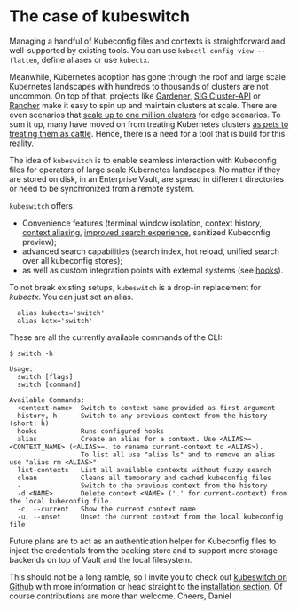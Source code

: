 # The case of kubeswitch

Managing a handful of Kubeconfig files and contexts is straightforward and well-supported by existing tools.
You can use `kubectl config view --flatten`, define aliases or use `kubectx`.

Meanwhile, Kubernetes adoption has gone through the roof and large scale Kubernetes landscapes 
with hundreds to thousands of clusters are not uncommon.
On top of that, projects like [Gardener](https://gardener.cloud/), [SIG Cluster-API](https://github.com/kubernetes-sigs/cluster-api) or [Rancher](https://github.com/rancher/rancher) make it easy to spin up 
and maintain clusters at scale. There are even scenarios that [scale up to one million clusters](https://rancher.com/blog/2020/scaling-fleet-kubernetes-million-clusters) for edge scenarios.
To sum it up, many have moved on from treating Kubernetes clusters
[as pets to treating them as cattle](https://devops.stackexchange.com/questions/653/what-is-the-definition-of-cattle-not-pets).
Hence, there is a need for a tool that is build for this reality.

The idea of `kubeswitch` is to enable seamless interaction with Kubeconfig files
for operators of large scale Kubernetes landscapes.
No matter if they are stored on disk, in an Enterprise Vault, are spread in different directories 
or need to be synchronized from a remote system.

`kubeswitch` offers
- Convenience features (terminal window isolation, context history, [context aliasing](https://github.com/danielfoehrkn/kubeswitch#alias), [improved search experience](https://github.com/danielfoehrkn/kubeswitch#improved-search-experience), sanitized Kubeconfig preview);
- advanced search capabilities (search index, hot reload, unified search over all kubeconfig stores);
- as well as custom integration points with external systems (see [hooks](https://github.com/danielfoehrkn/kubeswitch/tree/master/hooks/README.md)).

To not break existing setups, `kubeswitch` is a drop-in replacement for _kubectx_.
You can just set an alias.

```
  alias kubectx='switch'
  alias kctx='switch'
```

These are all the currently available commands of the CLI:
```
$ switch -h

Usage:
  switch [flags]
  switch [command]

Available Commands:
  <context-name>  Switch to context name provided as first argument
  history, h      Switch to any previous context from the history (short: h)
  hooks           Runs configured hooks
  alias           Create an alias for a context. Use <ALIAS>=<CONTEXT_NAME> (<ALIAS>=. to rename current-context to <ALIAS>). 
                  To list all use "alias ls" and to remove an alias use "alias rm <ALIAS>"
  list-contexts   List all available contexts without fuzzy search
  clean           Cleans all temporary and cached kubeconfig files
  -               Switch to the previous context from the history
  -d <NAME>       Delete context <NAME> ('.' for current-context) from the local kubeconfig file.
  -c, --current   Show the current context name
  -u, --unset     Unset the current context from the local kubeconfig file
```

Future plans are to act as an authentication helper for Kubeconfig files 
to inject the credentials from the backing store
and to support more storage backends on top of Vault and the local filesystem.

This should not be a long ramble, so I invite you to check out [kubeswitch on Github](https://github.com/danielfoehrKn/kubeswitch) 
with more information or head straight to the [installation section](https://github.com/danielfoehrKn/kubeswitch#installation).
Of course contributions are more than welcome.
Cheers,
Daniel